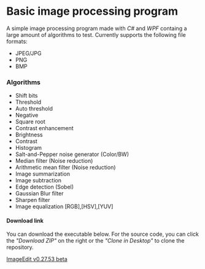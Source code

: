 # Basic image processing program

A simple image processing program made with *C#* and *WPF* containg a large amount of algorithms to test.
Currently supports the following file formats:

- JPEG/JPG
- PNG
- BMP


### Algorithms

- Shift bits
- Threshold
- Auto threshold
- Negative
- Square root
- Contrast enhancement
- Brightness
- Contrast
- Histogram
- Salt-and-Pepper noise generator (Color/BW)
- Median filter (Noise reduction)
- Arithmetic mean filter (Noise reduction)
- Image summarization
- Image subtraction
- Edge detection (Sobel)
- Gaussian Blur filter
- Sharpen filter
- Image equalization [RGB],[HSV],[YUV]


#### Download link

You can download the executable below. For the source code, you can click the *"Download ZIP"* on the right or the *"Clone in Desktop"* to clone the repository.

[ImageEdit v0.27.53 beta](https://github.com/nlabiris/ImageEdit_WPF/blob/master/ImageEdit_WPF/bin/Release/ImageEdit_v0.27.53_beta.rar?raw=true)